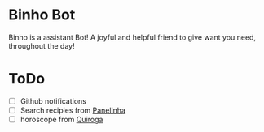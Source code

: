 # Binho Bot
Binho is a assistant Bot!
A joyful and helpful friend to give want you need, throughout the day!

# ToDo
- [ ] Github notifications
- [ ] Search recipies from [Panelinha](https://www.panelinha.com.br/)
- [ ] horoscope from [Quiroga](http://emais.estadao.com.br/horoscopo)
